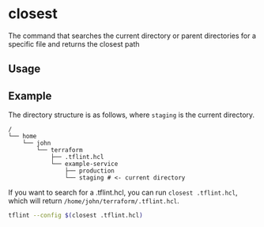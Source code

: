 # closest

The command that searches the current directory or parent directories for a specific file and returns the closest path

## Usage


## Example

The directory structure is as follows, where `staging` is the current directory.

```
/
└── home
    └── john
        └── terraform
            ├── .tflint.hcl
            └── example-service
                ├── production
                └── staging # <- current directory
```

If you want to search for a .tflint.hcl, you can run `closest .tflint.hcl`, which will return `/home/john/terraform/.tflint.hcl`.

```sh
tflint --config $(closest .tflint.hcl)
```
